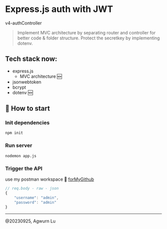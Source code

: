 # Express.js auth with JWT

v4-authController
> Implement MVC architecture by separating router and controller for better code & folder structure.
> Protect the secretkey by implementing dotenv.

## Tech stack now:
- express.js 
    - MVC architecture 🆕
- jsonwebtoken
- bcrypt
- dotenv 🆕


## 🚀 How to start
### Init dependencies
``` 
npm init
```
### Run server
``` 
nodemon app.js
```
### Trigger the API
use my postman workspace 🔗 [forMyGithub](https://www.postman.com/cryosat-geologist-48085018/workspace/formygithub/collection/25131724-8b7cb279-0cf9-4394-9640-054c07bcd1e5?action=share&creator=25131724)

``` JavaScript
// req.body - raw - json
{
    "username": "admin",
    "password": "admin"
}
```

---
@20230925, Agwurn Lu